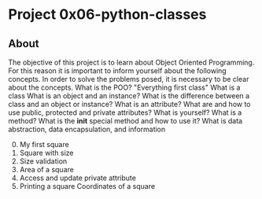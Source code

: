 # Project 0x06-python-classes

## About

The objective of this project is to learn about Object Oriented Programming. For this reason it is important to inform yourself about the following concepts.
In order to solve the problems posed, it is necessary to be clear about the concepts.
What is the POO?
"Everything first class"
What is a class
What is an object and an instance?
What is the difference between a class and an object or instance?
What is an attribute?
What are and how to use public, protected and private attributes?
What is yourself?
What is a method?
What is the __init__ special method and how to use it?
What is data abstraction, data encapsulation, and information

0. My first square
1. Square with size
2. Size validation
3. Area of a square
4. Access and update private attribute
5. Printing a square
Coordinates of a square
